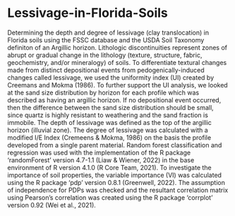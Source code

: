 # Lessivage-in-Florida-Soils
Determining the depth and degree of lessivage (clay translocation) in Florida soils using the FSSC database and the USDA Soil Taxonomy definiton of an Argillic horizon. 
Lithologic discontinuities represent zones of abrupt or gradual change in the lithology (texture, structure, fabric, geochemistry, and/or mineralogy) of soils. To differentiate textural changes made from distinct depositional events from pedogenically-induced changes called lessivage, we used the uniformity index (UI) created by Creemans and Mokma (1986). To further support the UI analysis, we looked at the sand size distribution by horizon for each profile which was described as having an argillic horizon. If no depositional event occurred, then the difference between the sand size distribution should be small, since quartz is highly resistant to weathering and the sand fraction is immobile.
The depth of lessivage was defined as the top of the argillic horizon (illuvial zone). 
The degree of lessivage was calculated with a modified I/E Index (Cremeens & Mokma, 1986) on the basis the profile developed from a single parent material.
Random forest classification and regression was used with the implementation of the R package ‘randomForest’ version 4.7-1.1 (Liaw & Wiener, 2022) in the base environment of R version 4.1.0 (R Core Team, 2021). 
To investigate the importance of soil properties, the variable importance (VI) was calculated using the R package ‘pdp’ version 0.8.1 (Greenwell, 2022).
The assumption of independence for PDPs was checked and the resultant correlation matrix using Pearson’s correlation was created using the R package ‘corrplot’ version 0.92 (Wei et al., 2021). 
